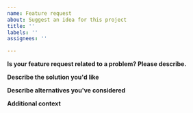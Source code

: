 ```yaml
---
name: Feature request
about: Suggest an idea for this project
title: ''
labels: ''
assignees: ''

---
```


**Is your feature request related to a problem? Please describe.**
<!--A clear and concise description of what the problem is.-->

**Describe the solution you'd like**
<!--A clear and concise description of what you want to happen.-->

**Describe alternatives you've considered**
<!--A clear and concise description of any alternative solutions or features you've considered.-->

**Additional context**
<!--Add any other context or screenshots about the feature request here.-->
